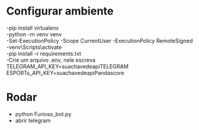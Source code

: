 # Configurar ambiente
-pip install virtualenv <br>
-python -m venv venv<br>
-Set-ExecutionPolicy -Scope CurrentUser -ExecutionPolicy RemoteSigned<br>
-venv\Scripts\activate<br>
-pip install -r requirements.txt<br>
-Crie um arquivo .env, nele escreva TELEGRAM_API_KEY=suachavedeapiTELEGRAM ESPORTs_API_KEY=suachavedeapiPandascore

# Rodar
- python Furioso_bot.py
- abrir telegram  
